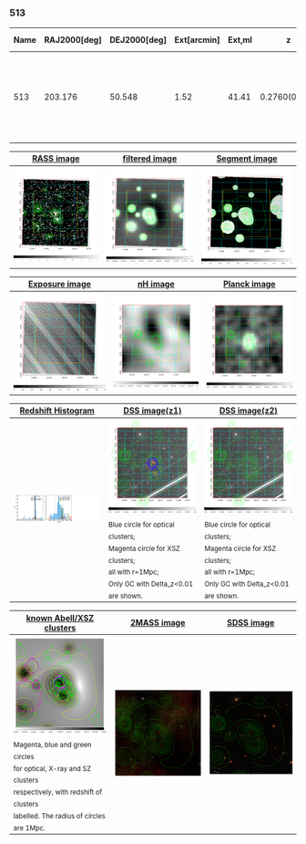 <div STYLE="page-break-after: always;"></div>

### 513

|Name|RAJ2000[deg]|DEJ2000[deg] |Ext[arcmin]| Ext,ml | z | z_src| C|GC(XSZ,Delta_z<0.01)| GC(OPT,Delta_z<0.01)|GC| R_sig[arcmin] | R500[arcmin] | R500[Mpc]| CRsig[c/s] | CR500[c/s] |L500[1E44 erg/s]|F500[1E-12 erg/s/cm^2]| M500[1E14 Msun]|Tx[keV]|Cnt_sig|Beta|Rc[arcmin]|Comment|Alias|
|---|---|---|---|---|---|------|---|--------|---------|----------|---|---|---|---|---|---|---|---|---|---|---|---|---|---|
|513| 203.176| 50.548| 1.52| 41.41| 0.2760(0.005)| z1, z_xsz| B| MCXC, PSZ2, Tar, XB| A, C, N, W| A, C, F20, MCXC, N, PSZ2, SPI, Tar, W, XB, XCS| 9.775| 5.147| 1.297| 0.225(0.029)| 0.209(0.027)| 10.400(0.746)| 4.367(0.313)| 8.23(0.27)| 8.61(0.18)| 148.1| 0.747(-0.106+0.143)| 3.033(-0.802+0.878)| -| k119|

|[RASS image](../image/513/513_img.pdf)|[filtered image](../image/513/513_fil.pdf)|[Segment image](../image/513/513_seg.pdf)|
|-------------------|--------------------|-------------------|
| <img src="../image/513/513_img.png" width="300">  | <img src="../image/513/513_fil.png" width="300">   | <img src="../image/513/513_seg.png" width="300">  |

|[Exposure image](../image/513/513_mex.pdf)| [nH image](../image/513/513_nh.pdf)| [Planck image](../image/513/513_p.pdf)|
|-------------------|--------------------|-------------------|
|<img src="../image/513/513_mex.png" width="300">   | <img src="../image/513/513_nh.png" width="300">    | <img src="../image/513/513_p.png" width="300"> |

|[Redshift Histogram](../image/513/513_zg.pdf) | [DSS image(z1)](../image/513/513_dss_z1.pdf)      |  [DSS image(z2)](../image/513/513_dss_z2.pdf)    |
|-------------------|--------------------|-------------------|
|<img src="../image/513/513_zg.png" width="300"> |<img src="../image/513/513_dss_z1.png" width="300"> <sub><br>Blue circle for optical clusters; <br>Magenta circle for XSZ clusters; <br>all with r=1Mpc; <br>Only GC with Delta_z<0.01 are shown. </sub>| <img src="../image/513/513_dss_z2.png" width="300"><sub><br>Blue circle for optical clusters; <br>Magenta circle for XSZ clusters; <br>all with r=1Mpc; <br>Only GC with Delta_z<0.01 are shown. </sub> |

|[known Abell/XSZ clusters](../image/513/513_gc.pdf) | [2MASS image](../image/513/513_2mass.pdf)      |[SDSS image](../image/513/513_sdss.pdf)   |
|-------------------|-------------------|-------------------|
|<img src=../image/513/513_gc.png width="300"> <br><sub>Magenta, blue and green circles <br>for optical, X-ray and SZ clusters <br>respectively, with redshift of clusters <br>labelled. The radius of circles <br>are 1Mpc.</sub>|<img src="../image/513/513_2mass.png" width="300">  | <img src="../image/513/513_sdss.png" width="300">  |




